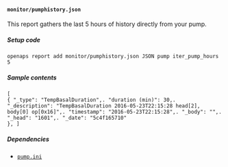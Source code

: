 #### `monitor/pumphistory.json`
This report gathers the last 5 hours of history directly from your pump.
##### Setup code
`openaps report add monitor/pumphistory.json JSON pump iter_pump_hours 5`
##### Sample contents
`[                                                                                                                                                                                                                                                                                                                    
  {
    "_type": "TempBasalDuration",.
    "duration (min)": 30,.
    "_description": "TempBasalDuration 2016-05-23T22:15:28 head[2], body[0] op[0x16]",.
    "timestamp": "2016-05-23T22:15:28",.
    "_body": "",.
    "_head": "1601",.
    "_date": "5c4f165710"                                                                                                                                                                                                                                                                                            
  },
]`
##### Dependencies
* [`pump.ini`](openaps-device-pump.md)
